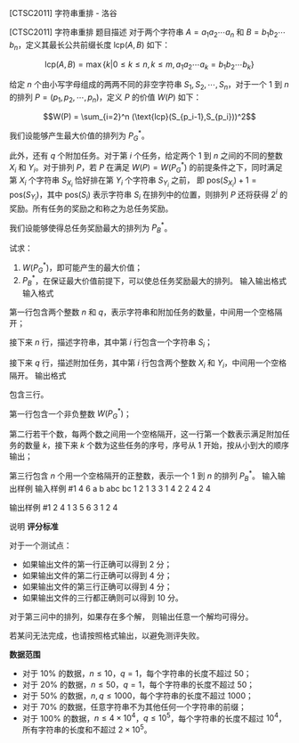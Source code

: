 



[CTSC2011] 字符串重排 - 洛谷














[CTSC2011] 字符串重排
题目描述
对于两个字符串 $A = a_1 a_2 \cdots a_n$ 和 $B = b_1 b_2 \cdots b_n$，定义其最长公共前缀长度 $\text{lcp} (A,B)$  如下：

$$\text{lcp}(A,B) = \max \{k|0 \le k \le n,k \le m,a_1 a_2 \cdots a_k = b_1 b_2 \cdots b_k \}$$

给定 $n$ 个由小写字母组成的两两不同的非空字符串 $S_1,S_2,\cdots , S_n$，对于一个 $1$ 到 $n$ 的排列 $P=(p_1,p_2,\cdots,p_n)$，定义 $P$ 的价值 $W(P)$ 如下：

$$W(P) = \sum_{i=2}^n (\text{lcp}(S_{p_i-1},S_{p_i}))^2$$

我们设能够产生最大价值的排列为 $P^*_G$。

此外，还有 $q$ 个附加任务。对于第 $i$ 个任务，给定两个 $1$ 到 $n$ 之间的不同的整数 $X_i$ 和 $Y_i$。对于排列 $P$，若 $P$ 在满足 $W(P) = W(P^*_G)$ 的前提条件之下，同时满足第 $X_i$ 个字符串 $S_{X_i}$ 恰好排在第 $Y_i$ 个字符串 $S_{Y_i}$ 之前， 即 $\text{pos}(S_{X_i}) + 1 = \text{pos}(S_{Y_i})$，其中 $\text{pos}(S_i)$ 表示字符串 $S_i$ 在排列中的位置，则排列 $P$ 还将获得 $2^i$ 的奖励。所有任务的奖励之和称之为总任务奖励。

我们设能够使得总任务奖励最大的排列为 $P^*_B$。

试求：

1. $W(P^*_G)$，即可能产生的最大价值；
2. $P^*_B$，在保证最大价值前提下，可以使总任务奖励最大的排列。
输入输出格式
输入格式

第一行包含两个整数 $n$ 和 $q$，表示字符串和附加任务的数量，中间用一个空格隔开；

接下来 $n$ 行，描述字符串，其中第 $i$ 行包含一个字符串 $S_i$；

接下来 $q$ 行，描述附加任务，其中第 $i$ 行包含两个整数 $X_i$ 和 $Y_i$，中间用一个空格隔开。
输出格式

包含三行。

第一行包含一个非负整数 $W(P^*_G)$；

第二行若干个数，每两个数之间用一个空格隔开，这一行第一个数表示满足附加任务的数量 $k$，接下来 $k$ 个数为这些任务的序号，序号从 $1$ 开始，按从小到大的顺序输出；

第三行包含 $n$ 个用一个空格隔开的正整数，表示一个 $1$ 到 $n$ 的排列 $P^*_B$。
输入输出样例
输入样例 #1
4 6
a
b
abc
bc
1 2
1 3
3 1
4 2
2 4
2 4

输出样例 #1
2
4 1 3 5 6
3 1 2 4

说明
**评分标准**

对于一个测试点：

- 如果输出文件的第一行正确可以得到 $2$ 分；
- 如果输出文件的第二行正确可以得到 $4$ 分；
- 如果输出文件的第三行正确可以得到 $4$ 分；
- 如果输出文件的三行都正确则可以得到 $10$ 分。

对于第三问中的排列，如果存在多个解， 则输出任意一个解均可得分。

若某问无法完成，也请按照格式输出，以避免测评失败。

**数据范围**

- 对于 $10\%$ 的数据，$n \le 10$，$q=1$，每个字符串的长度不超过 $50$；
- 对于 $20\%$ 的数据，$n \le 50$，$q=1$，每个字符串的长度不超过 $50$；
- 对于 $50\%$ 的数据，$n,q \le 1000$，每个字符串的长度不超过 $1000$；
- 对于 $70\%$ 的数据，任意字符串不为其他任何一个字符串的前缀；
- 对于 $100\%$ 的数据，$n \le 4 \times 10^4$，$q \le 10^5$，每个字符串的长度不超过 $10^4$，所有字符串的长度和不超过 $2 \times 10^5$。






